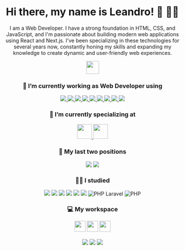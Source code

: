 <div align="center">
  <h1>Hi there, my name is Leandro! 👋 👨‍💻</h1>
  <p>I am a Web Developer. I have a strong foundation in HTML, CSS, and JavaScript, and I'm passionate about building modern web applications using React and Next.js. I've been specializing in these technologies for several years now, constantly honing my skills and expanding my knowledge to create dynamic and user-friendly web experiences.</p>
  <a target="_blank" href="https://www.linkedin.com/in/leandrodrey/">
    <img height="35px" src="https://img.shields.io/badge/linkedin-%230077B5.svg?&style=for-the-badge&logo=linkedin&logoColor=white" />
  </a>


  <h3>🔭 I’m currently working as Web Developer using</h3>
    <a target="_blank" href="https://html.spec.whatwg.org/multipage/">
      <img src="https://img.shields.io/badge/HTML5-E34F26?style=for-the-badge&logo=html5&logoColor=white" />
    </a>
    <a target="_blank" href="https://www.w3.org/Style/CSS/">
      <img src="https://img.shields.io/badge/CSS3-1572B6?style=for-the-badge&logo=css3&logoColor=white" />
    </a>
    <a target="_blank" href="https://www.w3.org/Style/CSS/">
      <img src="https://img.shields.io/badge/Flexbox-green?style=for-the-badge&logo=css3&logoColor=white" />
    </a>
    <a target="_blank" href="https://getbem.com/">
      <img src="https://img.shields.io/badge/BEM-E34F26?style=for-the-badge&logoColor=white" />
    </a>
    <a target="_blank" href="https://es.wikipedia.org/wiki/Dise%C3%B1o_web_adaptable">
      <img src="https://img.shields.io/badge/Responsive Design-blue?style=for-the-badge&logo=css3&logoColor=white" />
    </a>
    <a target="_blank" href="https://www.w3.org/standards/webdesign/accessibility">
      <img src="https://img.shields.io/badge/Accessibility-yellowgreen?style=for-the-badge&logo=html5&logoColor=white" />
    </a>
    <a target="_blank" href="https://twig.symfony.com/">
      <img src="https://img.shields.io/badge/TWIG-green?style=for-the-badge&logo=php&logoColor=white" />
    </a>
    <a target="_blank" href="https://en.wikipedia.org/wiki/JavaScript">
      <img src="https://img.shields.io/badge/JavaScript-323330?style=for-the-badge&logo=javascript&logoColor=F7DF1E" />
    </a>
    <a target="_blank" href="https://git-scm.com/">
      <img src="https://img.shields.io/badge/GIT-E44C30?style=for-the-badge&logo=git&logoColor=white" />
    </a>


  <h3>🌱 I’m currently specializing at</h3>
  <a target="_blank" href="https://es.react.dev/">
    <img height="40px" src="https://img.shields.io/badge/React JS-20232A?style=for-the-badge&logo=react&logoColor=61DAFB" />
  </a>
  <a target="_blank" href="https://nextjs.org/">
    <img height="40px" src="https://img.shields.io/badge/next.js-000000?style=for-the-badge&logo=nextdotjs&logoColor=white" />
  </a>

  <h3>💬 My last two positions</h3>
  <img src="https://img.shields.io/badge/PHP-Developer-777BB4?style=for-the-badge&logo=php&logoColor=white" />
  <img src="https://img.shields.io/badge/TL-Technical Leader-792DE4?style=for-the-badge&logoColor=white" />

  <h3>👩‍💻 I studied</h3>
  <img src="https://img.shields.io/badge/next.js-000000?style=for-the-badge&logo=nextdotjs&logoColor=white" />
  <img src="https://img.shields.io/badge/React JS-20232A?style=for-the-badge&logo=react&logoColor=61DAFB" />
  <img src="https://img.shields.io/badge/JAVA Web Programming-F7931E?style=for-the-badge&logo=spring&&logoColor=white" />
  <img src="https://img.shields.io/badge/Java Web Api-654FF0?style=for-the-badge&logo=spring&&logoColor=white" />
  <img src="https://img.shields.io/badge/Java Spring-6DB33F?style=for-the-badge&logo=spring&logoColor=white" />
  <img src="https://img.shields.io/badge/Python Django-092E20?style=for-the-badge&logo=django&logoColor=green" />
  <img alt="PHP Laravel" src="https://img.shields.io/badge/PHP Laravel-FF2D20?style=for-the-badge&logo=laravel&logoColor=white" />
  <img alt="PHP" src="https://img.shields.io/badge/PHP-777BB4?style=for-the-badge&logo=php&logoColor=white" />
 
  <h3>💻 My workspace </h3>
  <div>
    <img height="30px" src="https://img.shields.io/badge/Ubuntu-E95420?style=for-the-badge&logo=ubuntu&logoColor=white"/>
    <img height="30px" src="https://img.shields.io/badge/Windows_11-0078d4?style=for-the-badge&logo=windows-11&logoColor=white"/>
    <img height="30px" src="https://img.shields.io/badge/IntelliJ_IDEA-000000.svg?style=for-the-badge&logo=intellij-idea&logoColor=white"/>
  </div>
  <div>&nbsp;</div>
  <div>
    <img src="https://img.shields.io/badge/Micro-Ryzen_9_5900X-E2231A?style=for-the-badge&logo=amd&logoColor=white"/>
    <img src="https://img.shields.io/badge/Video-RX_6900XT-E2231A?style=for-the-badge&logo=amd&logoColor=white"/>
    <img src="https://img.shields.io/badge/RAM-32GB-%230071C5.svg?&style=for-the-badge&logoColor=white" />
  </div>
</div>
